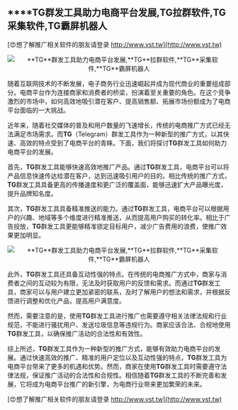 ## ****TG**群发工具助力电商平台发展,**TG**拉群软件,**TG**采集软件,**TG**霸屏机器人**

[😍想了解推广相关软件的朋友请登录 http://www.vst.tw](http://www.vst.tw)

 <center><img src="https://vst.tw/MP4/tuiguang/png/2.png" alt="**TG**群发工具助力电商平台发展,**TG**拉群软件,**TG**采集软件,**TG**霸屏机器人"></center>

随着互联网技术的不断发展，电子商务行业迅速崛起并成为现代商业的重要组成部分。电商平台作为连接商家和消费者的桥梁，扮演着至关重要的角色。在这个竞争激烈的市场中，如何高效地吸引潜在客户、提高销售额、拓展市场份额成为了电商平台面临的一大挑战。

近年来，随着社交媒体的普及和用户数量的飞速增长，传统的电商推广方式已经无法满足市场需求。而**TG**（Telegram）群发工具作为一种新型的推广方式，以其快速、高效的特点受到了电商平台的青睐。下面，我们将探讨**TG**群发工具如何助力电商平台的发展。

首先，**TG**群发工具能够快速高效地推广产品。通过**TG**群发工具，电商平台可以将产品信息快速传达给潜在客户，达到迅速吸引用户的目的。相比传统的推广方式，**TG**群发工具具备更高的传播速度和更广泛的覆盖面，能够迅速扩大产品曝光度，提升品牌知名度。

其次，**TG**群发工具具备精准推送的能力。通过**TG**群发工具，电商平台可以根据用户的兴趣、地域等多个维度进行精准推送，从而提高用户购买的转化率。相比于广告投放，**TG**群发工具更能够精准锁定目标用户，减少广告费用的浪费，使推广效果更加明显。

 <center><img src="https://vst.tw/MP4/tuiguang/png/1.png" alt="**TG**群发工具助力电商平台发展,**TG**拉群软件,**TG**采集软件,**TG**霸屏机器人"></center>

此外，**TG**群发工具还具备互动性强的特点。在传统的电商推广方式中，商家与消费者之间的互动较为有限，无法及时获取用户的反馈和需求。而通过**TG**群发工具，商家可以与用户建立更加紧密的联系，及时了解用户的想法和需求，并根据反馈进行调整和优化产品，提高用户满意度。

然而，需要注意的是，使用**TG**群发工具进行推广也需要遵守相关法律法规和行业规范，不能进行骚扰用户、发送垃圾信息等违规行为。商家应该合法、合规地使用**TG**群发工具，以确保推广活动的合法性和有效性。

综上所述，**TG**群发工具作为一种新型的推广方式，能够有效助力电商平台的发展。通过快速高效的推广、精准的用户定位以及互动性强的特点，**TG**群发工具为电商平台带来了更多的机遇和优势。然而，商家在使用**TG**群发工具时需要遵守法律法规，保证推广活动的合法性和合规性。相信随着**TG**群发工具的不断完善和发展，它将成为电商平台推广的新引擎，为电商行业带来更加繁荣的未来。

[😍想了解推广相关软件的朋友请登录 http://www.vst.tw](http://www.vst.tw)



